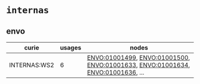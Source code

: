 # `internas`

## envo

| curie        |   usages | nodes                                                                                                                                                                                                                                                                                                                          |
|--------------|----------|--------------------------------------------------------------------------------------------------------------------------------------------------------------------------------------------------------------------------------------------------------------------------------------------------------------------------------|
| INTERNAS:WS2 |        6 | [ENVO:01001499](http://purl.obolibrary.org/obo/ENVO_01001499), [ENVO:01001500](http://purl.obolibrary.org/obo/ENVO_01001500), [ENVO:01001633](http://purl.obolibrary.org/obo/ENVO_01001633), [ENVO:01001634](http://purl.obolibrary.org/obo/ENVO_01001634), [ENVO:01001636](http://purl.obolibrary.org/obo/ENVO_01001636), ... |


